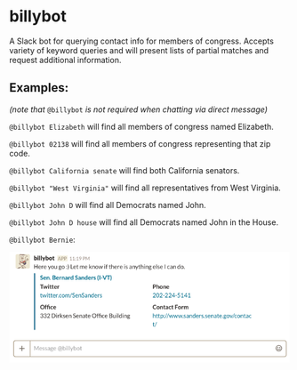 # billybot

A Slack bot for querying contact info for members of congress. 
Accepts variety of keyword queries and will present lists of partial matches and request additional information.

## Examples:
*(note that* `@billybot` *is not required when chatting via direct message)*

`@billybot Elizabeth` will find all members of congress named Elizabeth.

`@billybot 02138` will find all members of congress representing that zip code.

`@billybot California senate` will find both California senators.

`@billybot "West Virginia"` will find all representatives from West Virginia.

`@billybot John D` will find all Democrats named John.

`@billybot John D house` will find all Democrats named John in the House.

`@billybot Bernie`:

![results for Bernie Sanders](example.png)

